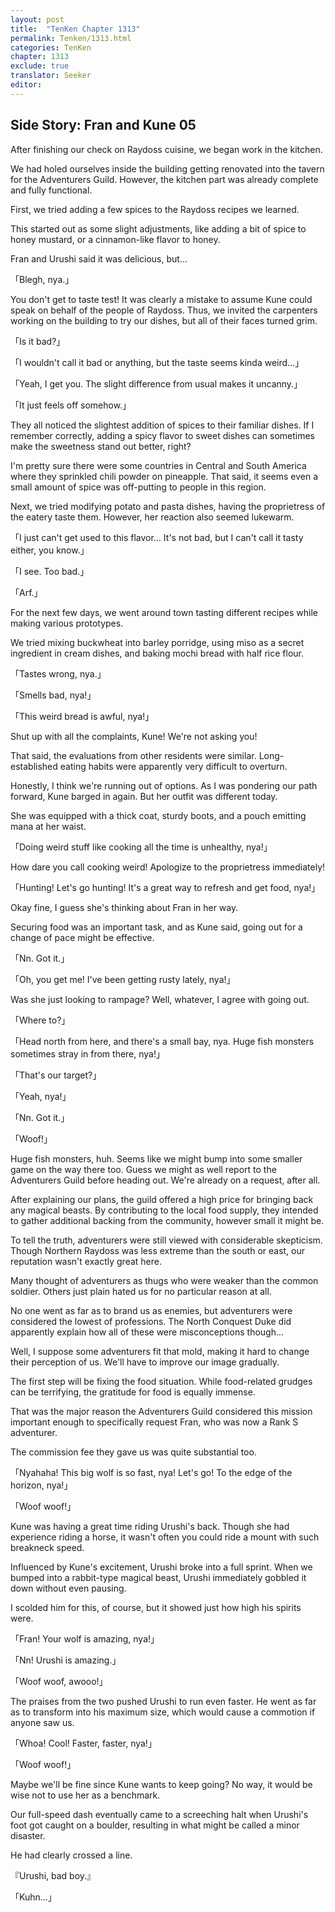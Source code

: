 ```yaml
---
layout: post
title:  "TenKen Chapter 1313"
permalink: Tenken/1313.html
categories: TenKen
chapter: 1313
exclude: true
translator: Seeker
editor: 
---
```

<h2>Side Story: Fran and Kune 05</h2>

After finishing our check on Raydoss cuisine, we began work in the kitchen.

We had holed ourselves inside the building getting renovated into the tavern for the Adventurers Guild. However, the kitchen part was already complete and fully functional.

First, we tried adding a few spices to the Raydoss recipes we learned.

This started out as some slight adjustments, like adding a bit of spice to honey mustard, or a cinnamon-like flavor to honey.

Fran and Urushi said it was delicious, but...

「Blegh, nya.」

You don't get to taste test! It was clearly a mistake to assume Kune could speak on behalf of the people of Raydoss. Thus, we invited the carpenters working on the building to try our dishes, but all of their faces turned grim.

「Is it bad?」

「I wouldn't call it bad or anything, but the taste seems kinda weird…」

「Yeah, I get you. The slight difference from usual makes it uncanny.」

「It just feels off somehow.」

They all noticed the slightest addition of spices to their familiar dishes. If I remember correctly, adding a spicy flavor to sweet dishes can sometimes make the sweetness stand out better, right?

I'm pretty sure there were some countries in Central and South America where they sprinkled chili powder on pineapple. That said, it seems even a small amount of spice was off-putting to people in this region.

Next, we tried modifying potato and pasta dishes, having the proprietress of the eatery taste them. However, her reaction also seemed lukewarm.

「I just can't get used to this flavor… It's not bad, but I can't call it tasty either, you know.」

「I see. Too bad.」

「Arf.」

For the next few days, we went around town tasting different recipes while making various prototypes.

We tried mixing buckwheat into barley porridge, using miso as a secret ingredient in cream dishes, and baking mochi bread with half rice flour.

「Tastes wrong, nya.」

「Smells bad, nya!」

「This weird bread is awful, nya!」

Shut up with all the complaints, Kune! We're not asking you!

That said, the evaluations from other residents were similar. Long-established eating habits were apparently very difficult to overturn.

Honestly, I think we're running out of options. As I was pondering our path forward, Kune barged in again. But her outfit was different today.

She was equipped with a thick coat, sturdy boots, and a pouch emitting mana at her waist.

「Doing weird stuff like cooking all the time is unhealthy, nya!」

How dare you call cooking weird! Apologize to the proprietress immediately!

「Hunting! Let's go hunting! It's a great way to refresh and get food, nya!」

Okay fine, I guess she's thinking about Fran in her way.

Securing food was an important task, and as Kune said, going out for a change of pace might be effective.

「Nn. Got it.」

「Oh, you get me! I've been getting rusty lately, nya!」

Was she just looking to rampage? Well, whatever, I agree with going out.

「Where to?」

「Head north from here, and there's a small bay, nya. Huge fish monsters sometimes stray in from there, nya!」

「That's our target?」

「Yeah, nya!」

「Nn. Got it.」

「Woof!」

Huge fish monsters, huh. Seems like we might bump into some smaller game on the way there too. Guess we might as well report to the Adventurers Guild before heading out. We're already on a request, after all.

After explaining our plans, the guild offered a high price for bringing back any magical beasts. By contributing to the local food supply, they intended to gather additional backing from the community, however small it might be.

To tell the truth, adventurers were still viewed with considerable skepticism. Though Northern Raydoss was less extreme than the south or east, our reputation wasn't exactly great here.

Many thought of adventurers as thugs who were weaker than the common soldier. Others just plain hated us for no particular reason at all.

No one went as far as to brand us as enemies, but adventurers were considered the lowest of professions. The North Conquest Duke did apparently explain how all of these were misconceptions though...

Well, I suppose some adventurers fit that mold, making it hard to change their perception of us. We'll have to improve our image gradually.

The first step will be fixing the food situation. While food-related grudges can be terrifying, the gratitude for food is equally immense.

That was the major reason the Adventurers Guild considered this mission important enough to specifically request Fran, who was now a Rank S adventurer.

The commission fee they gave us was quite substantial too.

「Nyahaha! This big wolf is so fast, nya! Let's go! To the edge of the horizon, nya!」

「Woof woof!」

Kune was having a great time riding Urushi's back. Though she had experience riding a horse, it wasn't often you could ride a mount with such breakneck speed.

Influenced by Kune's excitement, Urushi broke into a full sprint. When we bumped into a rabbit-type magical beast, Urushi immediately gobbled it down without even pausing.

I scolded him for this, of course, but it showed just how high his spirits were.

「Fran! Your wolf is amazing, nya!」

「Nn! Urushi is amazing.」

「Woof woof, awooo!」

The praises from the two pushed Urushi to run even faster. He went as far as to transform into his maximum size, which would cause a commotion if anyone saw us.

「Whoa! Cool! Faster, faster, nya!」

「Woof woof!」

Maybe we'll be fine since Kune wants to keep going? No way, it would be wise not to use her as a benchmark.

Our full-speed dash eventually came to a screeching halt when Urushi's foot got caught on a boulder, resulting in what might be called a minor disaster.

He had clearly crossed a line.

『Urushi, bad boy.』

「Kuhn...」


